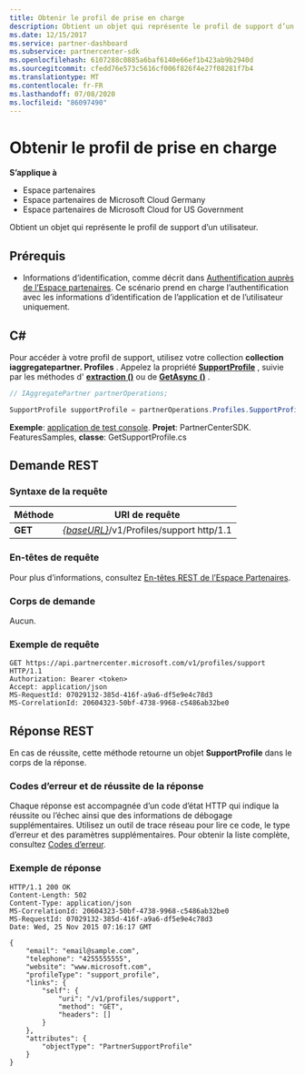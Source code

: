 ```yaml
---
title: Obtenir le profil de prise en charge
description: Obtient un objet qui représente le profil de support d’un utilisateur.
ms.date: 12/15/2017
ms.service: partner-dashboard
ms.subservice: partnercenter-sdk
ms.openlocfilehash: 6107288c0885a6baf6140e66ef1b423ab9b2940d
ms.sourcegitcommit: cfedd76e573c5616cf006f826f4e27f08281f7b4
ms.translationtype: MT
ms.contentlocale: fr-FR
ms.lasthandoff: 07/08/2020
ms.locfileid: "86097490"
---
```

# <a name="get-support-profile"></a>Obtenir le profil de prise en charge

**S’applique à**

- Espace partenaires
- Espace partenaires de Microsoft Cloud Germany
- Espace partenaires de Microsoft Cloud for US Government

Obtient un objet qui représente le profil de support d’un utilisateur.

## <a name="prerequisites"></a>Prérequis

- Informations d’identification, comme décrit dans [Authentification auprès de l’Espace partenaires](partner-center-authentication.md). Ce scénario prend en charge l’authentification avec les informations d’identification de l’application et de l’utilisateur uniquement.

## <a name="c"></a>C\#

Pour accéder à votre profil de support, utilisez votre collection **collection iaggregatepartner. Profiles** . Appelez la propriété [**SupportProfile**](https://docs.microsoft.com/dotnet/api/microsoft.store.partnercenter.profiles.isupportprofile) , suivie par les méthodes d' [**extraction ()**](https://docs.microsoft.com/dotnet/api/microsoft.store.partnercenter.profiles.isupportprofile.get) ou de [**GetAsync ()**](https://docs.microsoft.com/dotnet/api/microsoft.store.partnercenter.profiles.isupportprofile.getasync) .

``` csharp
// IAggregatePartner partnerOperations;

SupportProfile supportProfile = partnerOperations.Profiles.SupportProfile.Get();
```

**Exemple**: [application de test console](console-test-app.md). **Projet**: PartnerCenterSDK. FeaturesSamples, **classe**: GetSupportProfile.cs

## <a name="rest-request"></a>Demande REST

### <a name="request-syntax"></a>Syntaxe de la requête

| Méthode  | URI de requête                                                              |
|---------|--------------------------------------------------------------------------|
| **GET** | [*{baseURL}*](partner-center-rest-urls.md)/v1/Profiles/support http/1.1 |

### <a name="request-headers"></a>En-têtes de requête

Pour plus d’informations, consultez [En-têtes REST de l’Espace Partenaires](headers.md).

### <a name="request-body"></a>Corps de demande

Aucun.

### <a name="request-example"></a>Exemple de requête

```http
GET https://api.partnercenter.microsoft.com/v1/profiles/support HTTP/1.1
Authorization: Bearer <token>
Accept: application/json
MS-RequestId: 07029132-385d-416f-a9a6-df5e9e4c78d3
MS-CorrelationId: 20604323-50bf-4738-9968-c5486ab32be0
```

## <a name="rest-response"></a>Réponse REST

En cas de réussite, cette méthode retourne un objet **SupportProfile** dans le corps de la réponse.

### <a name="response-success-and-error-codes"></a>Codes d’erreur et de réussite de la réponse

Chaque réponse est accompagnée d’un code d’état HTTP qui indique la réussite ou l’échec ainsi que des informations de débogage supplémentaires. Utilisez un outil de trace réseau pour lire ce code, le type d’erreur et des paramètres supplémentaires. Pour obtenir la liste complète, consultez [Codes d’erreur](error-codes.md).

### <a name="response-example"></a>Exemple de réponse

```http
HTTP/1.1 200 OK
Content-Length: 502
Content-Type: application/json
MS-CorrelationId: 20604323-50bf-4738-9968-c5486ab32be0
MS-RequestId: 07029132-385d-416f-a9a6-df5e9e4c78d3
Date: Wed, 25 Nov 2015 07:16:17 GMT

{
    "email": "email@sample.com",
    "telephone": "4255555555",
    "website": "www.microsoft.com",
    "profileType": "support_profile",
    "links": {
        "self": {
            "uri": "/v1/profiles/support",
            "method": "GET",
            "headers": []
        }
    },
    "attributes": {
        "objectType": "PartnerSupportProfile"
    }
}
```

